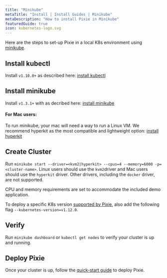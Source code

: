 ```yaml
---
title: "Minikube"
metaTitle: "Install | Install Guides | Minikube"
metaDescription: "How to install Pixie in Minikube"
featuredGuide: true
icon: kubernetes-logo.svg
---
```


Here are the steps to set-up Pixie in a local K8s environment using [minikube](https://kubernetes.io/docs/getting-started-guides/minikube/).


## Install kubectl

Install `v1.10.0+` as described here: [install kubectl](https://kubernetes.io/docs/tasks/tools/install-kubectl/)

## Install minikube

Install `v1.3.1+` with as decribed here: [install minikube](https://kubernetes.io/docs/tasks/tools/install-minikube/)

#### For Mac users:

To run minikube, your mac will need a way to run a Linux VM. We recommend hyperkit as the most compatible and lightweight option: [install hyperkit](https://minikube.sigs.k8s.io/docs/drivers/hyperkit/)


## Create Cluster

Run `minikube start --driver=<kvm2|hyperkit> --cpus=4 --memory=6000 -p=<cluster-name>`. 
Linux users should use the `kvm2`driver and Mac users should use the `hyperkit` driver. Other drivers, including the `docker` driver, are not supported.

CPU and memory requirements are set to accommodate the included demo application.

To deploy a specific K8s version [supported by Pixie](/installing-pixie/requirements), also add the following flag `--kubernetes-version=v1.12.0`.

## Verify

Run `minikube dashboard` or `kubectl get nodes` to verify your cluster is up and running.

## Deploy Pixie

Once your cluster is up, follow the [quick-start guide](/installing-pixie/quick-start) to deploy Pixie.
